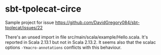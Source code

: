 # sbt-tpolecat-circe

Sample project for issue https://github.com/DavidGregory084/sbt-tpolecat/issues/22

There's an unsed import in file src/main/scala/example/Hello.scala.
It's reported in Scala 2.13.1 but not in Scala 2.13.2.
It seems also that the scalac options `-Ymacro-annotations` conflicts with this behaviour.
